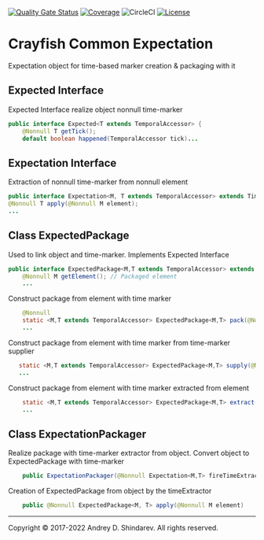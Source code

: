 [![Quality Gate Status](https://sonarcloud.io/api/project_badges/measure?project=sftwnd_crayfish_common_expectation&metric=alert_status)](https://sonarcloud.io/summary/new_code?id=sftwnd_crayfish_common_expectation) [![Coverage](https://sonarcloud.io/api/project_badges/measure?project=sftwnd_crayfish_common_expectation&metric=coverage)](https://sonarcloud.io/summary/new_code?id=sftwnd_crayfish_common_expectation) ![CircleCI](https://img.shields.io/circleci/build/github/sftwnd/crayfish-common-expectation) [![License](https://img.shields.io/badge/License-BSD_3--Clause-blue.svg)](https://github.com/sftwnd/crayfish-common-expectation/blob/master/LICENSE)
# Crayfish Common Expectation
Expectation object for time-based marker creation &amp; packaging with it

## Expected Interface
Expected Interface realize object nonnull time-marker
```java
public interface Expected<T extends TemporalAccessor> {
    @Nonnull T getTick();
    default boolean happened(TemporalAccessor tick)...
```
## Expectation Interface
Extraction of nonnull time-marker from nonnull element
```java
public interface Expectation<M, T extends TemporalAccessor> extends TimeExtractor<M,T> {
@Nonnull T apply(@Nonnull M element);
...
```
## Class ExpectedPackage
Used to link object and time-marker. Implements Expected Interface
```java
public interface ExpectedPackage<M,T extends TemporalAccessor> extends Expected<T> {
    @Nonnull M getElement(); // Packaged element
    ...
```
Construct package from element with time marker
```java
    @Nonnull
    static <M,T extends TemporalAccessor> ExpectedPackage<M,T> pack(@Nonnull M element, @Nonnull T tick)
    ...
```
Construct package from element with time marker from time-marker supplier
```java
   static <M,T extends TemporalAccessor> ExpectedPackage<M,T> supply(@Nonnull M element, @Nonnull TimeSupplier<T> tick)
   ...
```
Construct package from element with time marker extracted from element
```java
    static <M,T extends TemporalAccessor> ExpectedPackage<M,T> extract(@Nonnull M element, @Nonnull TimeExtractor<M,T> extractor) {
    ...
```
## Class ExpectationPackager
Realize package with time-marker extractor from object. Convert object to ExpectedPackage with time-marker
```java
    public ExpectationPackager(@Nonnull Expectation<M,T> fireTimeExtractor) // Packager constructor with Time-marker extractor
```
Creation of ExpectedPackage from object by the timeExtractor
```java
    public @Nonnull ExpectedPackage<M, T> apply(@Nonnull M element)
```

---
Copyright © 2017-2022 Andrey D. Shindarev. All rights reserved.